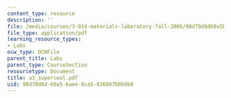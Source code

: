 ```yaml
---
content_type: resource
description: ''
file: /media/courses/3-014-materials-laboratory-fall-2006/98d70d8d60a5baee8ca5836897b0b9b0_a3_supercool.pdf
file_type: application/pdf
learning_resource_types:
- Labs
ocw_type: OCWFile
parent_title: Labs
parent_type: CourseSection
resourcetype: Document
title: a3_supercool.pdf
uid: 98d70d8d-60a5-baee-8ca5-836897b0b9b0
---
```

